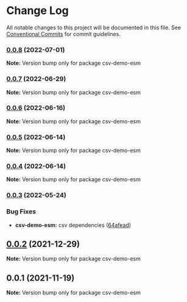 # Change Log

All notable changes to this project will be documented in this file.
See [Conventional Commits](https://conventionalcommits.org) for commit guidelines.

### [0.0.8](https://github.com/adaltas/node-csv/compare/csv-demo-esm@0.0.7...csv-demo-esm@0.0.8) (2022-07-01)

**Note:** Version bump only for package csv-demo-esm





### [0.0.7](https://github.com/adaltas/node-csv/compare/csv-demo-esm@0.0.6...csv-demo-esm@0.0.7) (2022-06-29)

**Note:** Version bump only for package csv-demo-esm





### [0.0.6](https://github.com/adaltas/node-csv/compare/csv-demo-esm@0.0.5...csv-demo-esm@0.0.6) (2022-06-16)

**Note:** Version bump only for package csv-demo-esm





### [0.0.5](https://github.com/adaltas/node-csv/compare/csv-demo-esm@0.0.4...csv-demo-esm@0.0.5) (2022-06-14)

**Note:** Version bump only for package csv-demo-esm





### [0.0.4](https://github.com/adaltas/node-csv/compare/csv-demo-esm@0.0.3...csv-demo-esm@0.0.4) (2022-06-14)

**Note:** Version bump only for package csv-demo-esm





### [0.0.3](https://github.com/adaltas/node-csv/compare/csv-demo-esm@0.0.2...csv-demo-esm@0.0.3) (2022-05-24)


### Bug Fixes

* **csv-demo-esm:** csv dependencies ([64afead](https://github.com/adaltas/node-csv/commit/64afead8dc41b9d379c9761ddb70d6a29251b4e2))



## [0.0.2](https://github.com/adaltas/node-csv/compare/csv-demo-esm@0.0.1...csv-demo-esm@0.0.2) (2021-12-29)

**Note:** Version bump only for package csv-demo-esm





## 0.0.1 (2021-11-19)

**Note:** Version bump only for package csv-demo-esm
